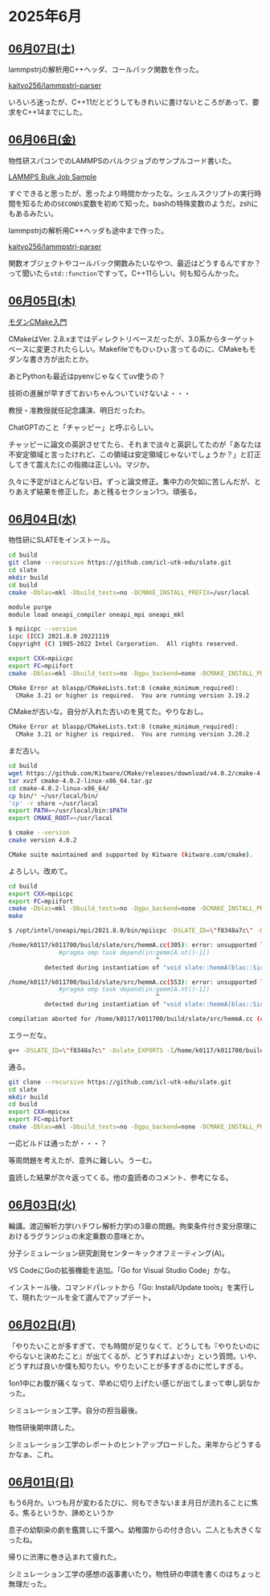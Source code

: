 # 2025年6月

## [06月07日(土)](#07) <a id="07"></a>

lammpstrjの解析用C++ヘッダ、コールバック関数を作った。

[kaityo256/lammpstrj-parser](https://github.com/kaityo256/lammpstrj-parser)

いろいろ迷ったが、C++11だとどうしてもきれいに書けないところがあって、要求をC++14までにした。

## [06月06日(金)](#06) <a id="06"></a>

物性研スパコンでのLAMMPSのバルクジョブのサンプルコード書いた。

[LAMMPS Bulk Job Sample](https://github.com/kaityo256/lammps_bulkjob_sample)

すぐできると思ったが、思ったより時間かかったな。シェルスクリプトの実行時間を知るための`SECONDS`変数を初めて知った。bashの特殊変数のようだ。zshにもあるみたい。

lammpstrjの解析用C++ヘッダも途中まで作った。

[kaityo256/lammpstrj-parser](https://github.com/kaityo256/lammpstrj-parser)

関数オブジェクトやコールバック関数みたいなやつ、最近はどうするんですか？って聞いたら`std::function`ですって。C++11らしい。何も知らんかった。

## [06月05日(木)](#05) <a id="05"></a>

[モダンCMake入門](https://tnishinaga.hatenablog.com/entry/2025/06/04/025151)

CMakeはVer. 2.8.xまではディレクトリベースだったが、3.0系からターゲットベースに変更されたらしい。Makefileでもひぃひぃ言ってるのに、CMakeもモダンな書き方が出たとか。

あとPythonも最近はpyenvじゃなくてuv使うの？

技術の進展が早すぎておいちゃんついていけないよ・・・

教授・准教授就任記念講演、明日だったわ。

ChatGPTのこと「チャッピー」と呼ぶらしい。

チャッピーに論文の英訳させてたら、それまで淡々と英訳してたのが「あなたは不安定領域と言ったけれど、この領域は安定領域じゃないでしょうか？」と訂正してきて震えた(この指摘は正しい)。マジか。

久々に予定がほとんどない日。ずっと論文修正。集中力の欠如に苦しんだが、とりあえず結果を修正した。あと残るセクション1つ。頑張る。

## [06月04日(水)](#04) <a id="04"></a>

物性研にSLATEをインストール。

```sh
cd build
git clone --recursive https://github.com/icl-utk-edu/slate.git
cd slate
mkdir build
cd build
cmake -Dblas=mkl -Dbuild_tests=no -DCMAKE_INSTALL_PREFIX=/usr/local
```

```sh
module purge
module load oneapi_compiler oneapi_mpi oneapi_mkl
```

```sh
$ mpiicpc --version
icpc (ICC) 2021.8.0 20221119
Copyright (C) 1985-2022 Intel Corporation.  All rights reserved.
```

```sh
export CXX=mpiicpc
export FC=mpiifort
cmake -Dblas=mkl -Dbuild_tests=no -Dgpu_backend=none -DCMAKE_INSTALL_PREFIX=$HOME/usr/local ..
```

```txt
CMake Error at blaspp/CMakeLists.txt:8 (cmake_minimum_required):
  CMake 3.21 or higher is required.  You are running version 3.19.2
```

CMakeが古いな。自分が入れた古いのを見てた。やりなおし。

```txt
CMake Error at blaspp/CMakeLists.txt:8 (cmake_minimum_required):
  CMake 3.21 or higher is required.  You are running version 3.20.2
```

まだ古い。

```sh
cd build
wget https://github.com/Kitware/CMake/releases/download/v4.0.2/cmake-4.0.2-linux-x86_64.tar.gz
tar xvzf cmake-4.0.2-linux-x86_64.tar.gz 
cd cmake-4.0.2-linux-x86_64/
cp bin/* ~/usr/local/bin/
'cp' -r share ~/usr/local
export PATH=~/usr/local/bin:$PATH
export CMAKE_ROOT=~/usr/local
```

```sh
$ cmake --version
cmake version 4.0.2

CMake suite maintained and supported by Kitware (kitware.com/cmake).
```

よろしい。改めて。

```sh
cd build
export CXX=mpiicpc
export FC=mpiifort
cmake -Dblas=mkl -Dbuild_tests=no -Dgpu_backend=none -DCMAKE_INSTALL_PREFIX=$HOME/usr/local ..
make
```

```sh
$ /opt/intel/oneapi/mpi/2021.8.0/bin/mpiicpc -DSLATE_ID=\"f8348a7c\" -Dslate_EXPORTS -I/home/k0117/k011700/build/slate/include -I/home/k0117/k011700/build/slate/src -I/home/k0117/k011700/build/slate/build/blaspp/include -I/home/k0117/k011700/build/slate/blaspp/include -I/home/k0117/k011700/build/slate/build/lapackpp/include -I/home/k0117/k011700/build/slate/lapackpp/include -std=c++17 -fPIC -qopenmp -MD -MT CMakeFiles/slate.dir/src/hemmA.cc.o -MF CMakeFiles/slate.dir/src/hemmA.cc.o.d -o CMakeFiles/slate.dir/src/hemmA.cc.o -c /home/k0117/k011700/build/slate/src/hemmA.cc

/home/k0117/k011700/build/slate/src/hemmA.cc(305): error: unsupported lvalue expression on locator-list
              #pragma omp task depend(in:gemm[A.nt()-1])
                                         ^
          detected during instantiation of "void slate::hemmA(blas::Side, scalar_t, slate::HermitianMatrix<scalar_t> &, slate::Matrix<scalar_t> &, scalar_t, slate::Matrix<scalar_t> &, const slate::Options &) [with scalar_t=float]" at line 673

/home/k0117/k011700/build/slate/src/hemmA.cc(553): error: unsupported lvalue expression on locator-list
              #pragma omp task depend(in:gemm[A.nt()-1])
                                         ^
          detected during instantiation of "void slate::hemmA(blas::Side, scalar_t, slate::HermitianMatrix<scalar_t> &, slate::Matrix<scalar_t> &, scalar_t, slate::Matrix<scalar_t> &, const slate::Options &) [with scalar_t=float]" at line 673

compilation aborted for /home/k0117/k011700/build/slate/src/hemmA.cc (code 2)
```

エラーだな。

```sh
g++ -DSLATE_ID=\"f8348a7c\" -Dslate_EXPORTS -I/home/k0117/k011700/build/slate/include -I/home/k0117/k011700/build/slate/src -I/home/k0117/k011700/build/slate/build/blaspp/include -I/home/k0117/k011700/build/slate/blaspp/include -I/home/k0117/k011700/build/slate/build/lapackpp/include -I/home/k0117/k011700/build/slate/lapackpp/include -std=c++17 -fPIC -fopenmp -MD -MT CMakeFiles/slate.dir/src/hemmA.cc.o -MF CMakeFiles/slate.dir/src/hemmA.cc.o.d -o CMakeFiles/slate.dir/src/hemmA.cc.o -c /home/k0117/k011700/build/slate/src/hemmA.cc
```

通る。

```sh
git clone --recursive https://github.com/icl-utk-edu/slate.git
cd slate
mkdir build
cd build
export CXX=mpicxx
export FC=mpiifort
cmake -Dblas=mkl -Dbuild_tests=no -Dgpu_backend=none -DCMAKE_INSTALL_PREFIX=$HOME/usr/local ..
```

一応ビルドは通ったが・・・？

等周問題を考えたが、意外に難しい。うーむ。

査読した結果が次々返ってくる。他の査読者のコメント、参考になる。

## [06月03日(火)](#03) <a id="03"></a>

輪講。渡辺解析力学(ハチワレ解析力学)の3章の問題。拘束条件付き変分原理におけるラグランジュの未定乗数の意味とか。

分子シミュレーション研究創発センターキックオフミーティング(A)。

VS CodeにGoの拡張機能を追加。「Go for Visual Studio Code」かな。

インストール後、コマンドパレットから「Go: Install/Update tools」を実行して、現れたツールを全て選んでアップデート。

## [06月02日(月)](#02) <a id="02"></a>

「やりたいことが多すぎて、でも時間が足りなくて、どうしても『やりたいのにやらないと決めたこと』が出てくるが、どうすればよいか」という質問。いや、どうすれば良いか僕も知りたい。やりたいことが多すぎるのに忙しすぎる。

1on1中にお腹が痛くなって、早めに切り上げたい感じが出てしまって申し訳なかった。

シミュレーション工学。自分の担当最後。

物性研後期申請した。

シミュレーション工学のレポートのヒントアップロードした。来年からどうするかなぁ、これ。

## [06月01日(日)](#01) <a id="01"></a>

もう6月か。いつも月が変わるたびに、何もできないまま月日が流れることに焦る。焦るというか、諦めというか

息子の幼馴染の劇を鑑賞しに千葉へ。幼稚園からの付き合い。二人とも大きくなったね。

帰りに渋滞に巻き込まれて疲れた。

シミュレーション工学の感想の返事書いたり。物性研の申請を書くのはちょっと無理だった。
